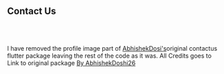 <h2><b>Contact Us</b></h2>
<br><br>
<p>I have removed the profile image part of  <a href="https://github.com/AbhishekDoshi26">AbhishekDosi's</a>original contactus flutter package leaving the rest of the code as it was.
All Credits goes to  <a href="https://github.com/AbhishekDoshi26"></a> 
Link to original package <a href="https://github.com/AbhishekDoshi26/contactus"> By AbhishekDoshi26</a> 
</p>

<br><br>



